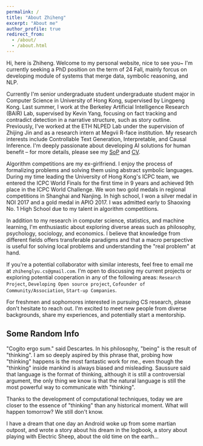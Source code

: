 ```yaml
---
permalink: /
title: "About Zhiheng"
excerpt: "About me"
author_profile: true
redirect_from: 
  - /about/
  - /about.html
---
```


Hi, here is Zhiheng. Welcome to my personal website, nice to see you~ I'm currently seeking a PhD position on the term of 24 Fall, mainly forcus on developing module of systems that merge data, symbolic reasoning, and NLP.

Currently I'm senior undergraduate student undergraduate student major in Computer Science in University of Hong Kong, supervised by Lingpeng Kong. Last summer, I work at the Berkeley Artificial Intelligence Research (BAIR) Lab, supervised by Kevin Yang, focusing on fact tracking and contradict detection in a narrative structure, such as story outline. Previously, I've worked at the ETH NLPED Lab under the supervision of Zhijing Jin and as a research intern at Megvii R-face institution. My research interests include Controllable Text Generation, Interpretable, and Causal Inference. I'm deeply passionate about developing AI solutions for human benefit – for more details, please see my [SoP](https://cogito233.github.io/files/SoP_v3.pdf) and [CV](https://cogito233.github.io/files/CV.pdf).

Algorithm competitions are my ex-girlfriend. I enjoy the process of formalizing problems and solving them using abstract symbolic languages. During my time leading the University of Hong Kong's ICPC team, we entered the ICPC World Finals for the first time in 9 years and achieved 9th place in the ICPC World Challenge. We won two gold medals in regional competitions in Shanghai and Nanjing. In high school, I won a silver medal in NOI 2017 and a gold medal in APIO 2017. I was admitted early to Shaoxing No. 1 High School due to my talent in algorithm competitions.

In addition to my research in computer science, statistics, and machine learning, I'm enthusiastic about exploring diverse areas such as philosophy, psychology, sociology, and economics. I believe that knowledge from different fields offers transferable paradigms and that a macro perspective is useful for solving local problems and understanding the "real problem" at hand.

If you're a potential collaborator with similar interests, feel free to email me at `zhihenglyu.cs@gmail.com`. I'm open to discussing my current projects or exploring potential cooperation in any of the following areas: `Research Project`, `Developing Open source project`, `Cofounder of Community/Association`, `Start-up Companies`.

For freshmen and sophomores interested in pursuing CS research, please don't hesitate to reach out. I'm excited to meet new people from diverse backgrounds, share my experiences, and potentially start a mentorship.

## Some Random Info

"Cogito ergo sum." said Descartes. In his philosophy, "being" is the result of "thinking". I am so deeply aspired by this phrase that, probing how "thinking" happens is the most fantastic work for me., even though the "thinking" inside mankind is always biased and misleading. Saussure said that language is the format of thinking, although it is still a controversial argument, the only thing we know is that the natural language is still the most powerful way to communicate with "thinking".

Thanks to the development of computational techniques, today we are closer to the essence of "thinking" than any historical moment.  What will happen tomorrow? We still don't know. 

I have a dream that one day an Android woke up from some martian outpost, and wrote a story about his dream in the logbook, a story about playing with Electric Sheep, about the old time on the earth...